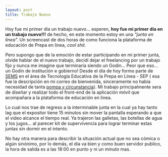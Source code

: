 ```yaml
---
layout: post
title: Trabajo Nuevo
---
```

Hoy fue mi primer día un trabajo nuevo... esperen, **hoy fue mi primer día en un trabajo nuevo!!!** de hecho, en este momento estoy en una *"junta en linea".* Un screencast de dos horas de como funciona la plataforma de educación de Prepa en linea, *cool shit.*

Pero supongo que de la emoción de estar participando en mi primer junta, olvide hablar de el nuevo trabajo, decidí dejar el freelancing por un trabajo fijo y nunca me imagine que terminaría siendo un Godin... Peor que eso... un Godin de institución e gobierno! Desde el día de hoy formo parte de [SEMS](http://sems.gob.mx/)  en el área de Tecnología Educativa de la Prepa en Línea - SEP ( esa fue la descripción en mi correo de bienvenida, sinceramente no había necesidad de tanta [pompa y circunstancia](http://es.wikipedia.org/wiki/Pompa_y_circunstancia)). Mi trabajo principalmente sera de diseñar y realizar todo el front-end de la aplicación móvil que acompañara a la plataforma de educación en linea.

Lo cual nos trae de regreso a la interminable junta en la cual ya hay tanto lag que el expositor tiene 15 minutos sin mover la pantalla esperando a que el video alcance el tiempo real. Ya trajeron las galletas, las botellas de agua y los jugos... al parecer kit de supervivencia para lograr terminar estas juntas sin dormir en el intento.

No hay otra manera para describir la situación actual que no sea cómica o algún sinónimo, por lo demás, el día va bien y como buen servidor publico, la hora de salida es a las 18:00 en punto y ni un minuto mas.

